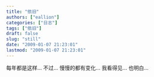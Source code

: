```yaml
---
title: "依旧"
authors: ["eallion"]
categories: ["日志"]
tags: ["依旧"]
draft: false
slug: "still"
date: "2009-01-07 21:23:01"
lastmod: "2009-01-07 21:23:01"
---
```


每年都是这样...
不过...
慢慢的都有变化...
我看得见...
也明白...
